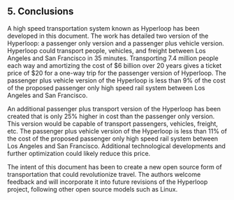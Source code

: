 ## 5. Conclusions

A high speed transportation system known as Hyperloop has been developed in this document. The work has detailed two version of the Hyperloop: a passenger only version and a passenger plus vehicle version. Hyperloop could transport people, vehicles, and freight between Los Angeles and San Francisco in 35 minutes. Transporting 7.4 million people each way and amortizing the cost of $6 billion over 20 years gives a ticket price of $20 for a one-way trip for the passenger version of Hyperloop. The passenger plus vehicle version of the Hyperloop is less than 9% of the cost of the proposed passenger only high speed rail system between Los Angeles and San Francisco.

An additional passenger plus transport version of the Hyperloop has been created that is only 25% higher in cost than the passenger only version. This version would be capable of transport passengers, vehicles, freight, etc. The passenger plus vehicle version of the Hyperloop is less than 11% of the cost of the proposed passenger only high speed rail system between Los Angeles and San Francisco. Additional technological developments and further optimization could likely reduce this price.

The intent of this document has been to create a new open source form of transportation that could revolutionize travel. The authors welcome feedback and will incorporate it into future revisions of the Hyperloop project, following other open source models such as Linux.
